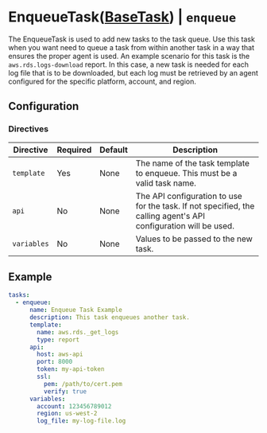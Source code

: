 # EnqueueTask([BaseTask](./base_task.md)) | `enqueue`
The EnqueueTask is used to add new tasks to the task queue. Use this task when you want need to queue a task from within 
another task in a way that ensures the proper agent is used. An example scenario for this task is the 
`aws.rds.logs-download` report. In this case, a new task is needed for each log file that is to be downloaded, but each
log must be retrieved by an agent configured for the specific platform, account, and region.

## Configuration

### Directives

| Directive   | Required | Default | Description                                                                                                      |
|-------------|----------|---------|------------------------------------------------------------------------------------------------------------------|
| `template`  | Yes      | None    | The name of the task template to enqueue. This must be a valid task name.                                        |
| `api`       | No       | None    | The API configuration to use for the task. If not specified, the calling agent's API configuration will be used. |
| `variables` | No       | None    | Values to be passed to the new task.                                                                             |

## Example

```yaml
tasks:
  - enqueue:
      name: Enqueue Task Example
      description: This task enqueues another task.
      template: 
        name: aws.rds._get_logs
        type: report
      api: 
        host: aws-api
        port: 8000
        token: my-api-token
        ssl:
          pem: /path/to/cert.pem
          verify: true
      variables:
        account: 123456789012
        region: us-west-2
        log_file: my-log-file.log
```